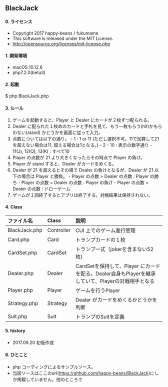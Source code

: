 ## BlackJack
#### 0. ライセンス
 * Copyright 2017 happy-beans / fukumame
 * This software is released under the MIT License.
 * http://opensource.org/licenses/mit-license.php

#### 1. 開発環境
  - macOS 10.12.6
  - php7.2.0(beta3)

#### 2. 起動
  $ php BlackJack.php

#### 3. ルール
  1. ゲームを起動すると、Player と Dealer にカードが２枚ずつ配られる。
  2. Dealer に配られた１枚めのカードと手札を見て、もう一枚もらう(hit)かもらわない(stand) かどうかを画面に従って入力。
  3. 点数については以下の通り。
    - 1 : 1 or 11 (ただし選択不可。11で加算して21を超えない場合は11, 超える場合は1となる。)
    - 2 - 10 : 表示の数字通り
    - 11(J), 12(Q), 13(K) : すべて10
  4. Player の点数が 21 より大きくなったらその時点で Player の負け。
  5. Player が stand すると、Dealer がカードをめくる。
  6. Dealer が 21 を超えるとその場で Dealer の負けとなるが、Dealer が 21 以下の場合は Player と勝負。
    - Player の点数 > Dealer の点数 : Player の勝ち
    - Player の点数 < Dealer の点数 : Player の負け
    - Player の点数 = Dealer の点数 : ドローゲーム
  7. ゲームが１回終了するとアプリは終了する。対戦結果は保持されない。

#### 4. Class
| ファイル名 | Class | 説明 |
|:------|:----|:----|
| BlackJack.php | Controller | CUI 上でのゲーム進行管理 |
| Card.php | Card | トランプカードの１枚 |
| CardSet.php | CardSet | トランプ一式（jokerを含まない52枚) |
| Dealer.php | Dealer | CardSetを保持して、Player にカードを配る。Dealer自身もPlayerを継承していて、Playerの対戦相手となる |
| Player.php | Player | ゲームを行うPlayer |
| Strategy.php | Strategy | Dealer がカードをめくるかどうかを判断 |
| Suit.php | Suit | トランプのSuitを定義 |

#### 5. history
  - 2017.09.20 初版作成

#### 6. ひとこと
  - php コーディングによるサンプルソース。
  - 当該ソースはここのurl(https://github.com/happy-beans/BlackJack)にしか掲載していません。他のところで
